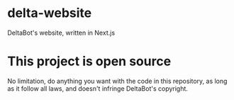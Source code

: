 # delta-website
DeltaBot's website, written in Next.js

# This project is open source
No limitation, do anything you want with the code in this repository, as long as it follow all laws, and doesn't infringe DeltaBot's copyright.
